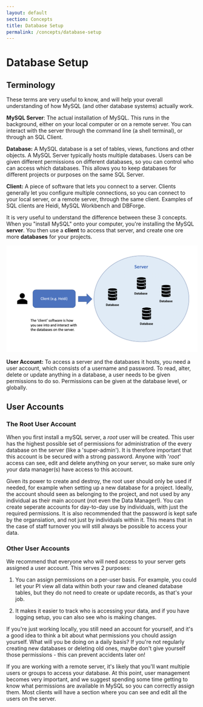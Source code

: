 ```yaml
---
layout: default
section: Concepts
title: Database Setup
permalink: /concepts/database-setup
---
```


# Database Setup

## Terminology

These terms are very useful to know, and will help your overall understanding of how MySQL (and other database systems) actually work.

**MySQL Server**: The actual installation of MySQL. This runs in the background, either on your local computer or on a remote server. You can interact with the server through the command line (a shell terminal), or through an SQL Client.

**Database:** A MySQL database is a set of tables, views, functions and other objects. A MySQL Server typically hosts multiple databases. Users can be given different permissions on different databases, so you can control who can access which databases. This allows you to keep databases for different projects or purposes on the same SQL Server.

**Client:** A piece of software that lets you connect to a server. Clients generally let you configure multiple connections, so you can connect to your local server, or a remote server, through the same client. Examples of SQL clients are Heidi, MySQL Workbench and DBForge.

It is very useful to understand the difference between these 3 concepts. When you "install MySQL" onto your computer, you're installing the MySQL **server**. You then use a **client** to access that server, and create one ore more **databases** for your projects.

![image](/assets/images/DatabaseSetup/ServersDatabasesClients.png)

**User Account:** To access a server and the databases it hosts, you need a user account, which consists of a username and password. To read, alter, delete or update anything in a database, a user needs to be given permissions to do so. Permissions can be given at the database level, or globally.

## User Accounts

### The Root User Account

When you first install a mySQL server, a _root_ user will be created. This user has the highest possible set of permissions for administration of the every database on the server (like a 'super-admin'). It is therefore important that this account is be secured with a strong password. Anyone with '_root_' access can see, edit and delete anything on your server, so make sure only your data manager(s) have access to this account.

Given its power to create and destroy, the root user should only be used if needed, for example when setting up a new database for a project. Ideally, the account should seen as belonging to the project, and not used by any individual as their main account (not even the Data Manager!). You can create seperate accounts for day-to-day use by individuals, with just the required permissions. It is also recommended that the password is kept safe by the organsiation, and not just by individuals within it. This means that in the case of staff turnover you will still always be possible to access your data.

### Other User Accounts

We recommend that everyone who will need access to your server gets assigned a user account. This serves 2 purposes:

1. You can assign permissions on a per-user basis. For example, you could let your PI view all data within both your raw and cleaned database tables, but they do not need to create or update records, as that's your job.

2. It makes it easier to track who is accessing your data, and if you have logging setup, you can also see who is making changes.

If you're just working locally, you still need an account for yourself, and it's a good idea to think a bit about what permissions you chould assign yourself. What will you be doing on a daily basis? If you're not regularly creating new databases or deleting old ones, maybe don't give yourself those permissions - this can prevent accidents later on!

If you are working with a remote server, it's likely that you'll want multiple users or groups to access your database. At this point, user management becomes very important, and we suggest spending some time getting to know what permissions are available in MySQL so you can correctly assign them. Most clients will have a section where you can see and edit all the users on the server.
